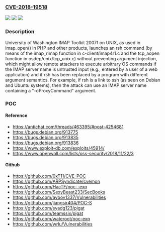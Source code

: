 ### [CVE-2018-19518](https://cve.mitre.org/cgi-bin/cvename.cgi?name=CVE-2018-19518)
![](https://img.shields.io/static/v1?label=Product&message=n%2Fa&color=blue)
![](https://img.shields.io/static/v1?label=Version&message=n%2Fa&color=blue)
![](https://img.shields.io/static/v1?label=Vulnerability&message=n%2Fa&color=brighgreen)

### Description

University of Washington IMAP Toolkit 2007f on UNIX, as used in imap_open() in PHP and other products, launches an rsh command (by means of the imap_rimap function in c-client/imap4r1.c and the tcp_aopen function in osdep/unix/tcp_unix.c) without preventing argument injection, which might allow remote attackers to execute arbitrary OS commands if the IMAP server name is untrusted input (e.g., entered by a user of a web application) and if rsh has been replaced by a program with different argument semantics. For example, if rsh is a link to ssh (as seen on Debian and Ubuntu systems), then the attack can use an IMAP server name containing a "-oProxyCommand" argument.

### POC

#### Reference
- https://antichat.com/threads/463395/#post-4254681
- https://bugs.debian.org/913775
- https://bugs.debian.org/913835
- https://bugs.debian.org/913836
- https://www.exploit-db.com/exploits/45914/
- https://www.openwall.com/lists/oss-security/2018/11/22/3

#### Github
- https://github.com/0xT11/CVE-POC
- https://github.com/ARPSyndicate/cvemon
- https://github.com/HacTF/poc--exp
- https://github.com/SexyBeast233/SecBooks
- https://github.com/avboy1337/Vulnerabilities
- https://github.com/jiangsir404/POC-S
- https://github.com/syadg123/pigat
- https://github.com/teamssix/pigat
- https://github.com/wateroot/poc-exp
- https://github.com/wrlu/Vulnerabilities

